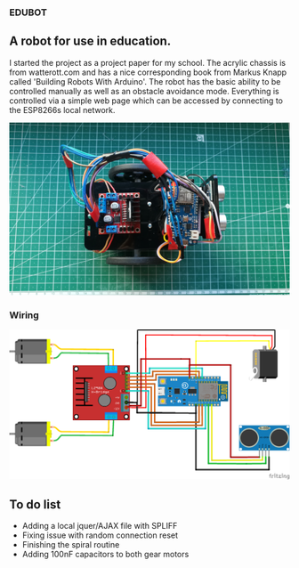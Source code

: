 ### EDUBOT
## A robot for use in education.

I started the project as a project paper for my school. The acrylic chassis is from watterott.com and has a nice corresponding book from Markus Knapp called 'Building Robots With Arduino'. 
The robot has the basic ability to be controlled manually as well as an obstacle avoidance mode. Everything is controlled via a simple web page which can be accessed by connecting to the ESP8266s local network. 

![Robot](https://raw.githubusercontent.com/alexanderstephan/edubot/master/bot.jpg)

### Wiring
![Schematic](https://raw.githubusercontent.com/alexanderstephan/edubot/master/edubot_bb.png)
## To do list
- Adding a local jquer/AJAX file with SPLIFF
- Fixing issue with random connection reset
- Finishing the spiral routine
- Adding 100nF capacitors to both gear motors
